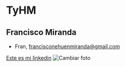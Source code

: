 # TyHM
## Francisco Miranda
* Fran, <francisconehuenmiranda@gmail.com>

[Este es mi linkedin](https://www.linkedin.com/in/francisco-miranda-b2462a1ab)
![Cambiar foto](Nombrefoto.jpg)
